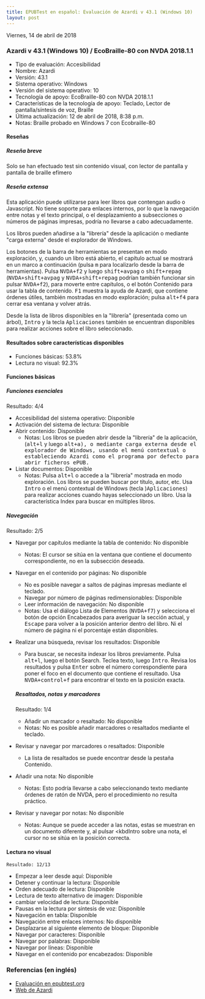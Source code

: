 ```yaml
---
title: EPUBTest en español: Evaluación de Azardi v 43.1 (Windows 10)
layout: post
---
```


<footer>Viernes, 14 de abril de 2018</footer>

### Azardi v 43.1 (Windows 10) / EcoBraille-80 con NVDA 2018.1.1 ###

- Tipo de evaluación: Accesibilidad
- Nombre: Azardi
- Versión: 43.1
- Sistema operativo: Windows
- Versión del sistema operativo: 10
- Tecnología de apoyo: EcoBraille-80 con NVDA 2018.1.1
- Características de la tecnología de apoyo: Teclado, Lector de pantalla/síntesis de voz, Braille
- Última actualización: 12 de abril de 2018, 8:38 p.m.
- Notas: Braille probado en Windows 7 con Ecobraille-80

#### Reseñas ####

##### Reseña breve #####

Solo se han efectuado test sin contenido visual, con lector de pantalla y pantalla de braille efímero

##### Reseña extensa #####

Esta aplicación puede utilizarse para leer libros que contengan audio o Javascript. No tiene soporte para enlaces internos, por lo que la navegación entre notas y el texto principal, o el desplazamiento a subsecciones o números de páginas impresas, podría no llevarse a cabo adecuadamente.

Los libros pueden añadirse a la "librería" desde la aplicación o mediante "carga externa" desde el explorador de Windows.

Los botones de la barra de herramientas se presentan en modo exploración, y, cuando un libro está abierto, el capítulo actual se mostrará en un marco a continuación (pulsa <kbd>m</kbd> para localizarlo desde la barra de herramientas). Pulsa <kbd>NVDA+f2</kbd> y luego <kbd>shift+avpag</kbd> o <kbd>shift+repag</kbd> (<kbd>NVDA+shift+avpag</kbd> y <kbd>NVDA+shift+repag</kbd> podrían también funcionar sin pulsar <kbd>NVDA+f2</kbd>), para moverte entre capítulos, o el botón Contenido para usar la tabla de contenido. <kbd>F1</kbd> muestra la ayuda de Azardi, que contiene órdenes útiles, también mostradas en modo exploración; pulsa <kbd>alt+f4</kbd> para cerrar esa ventana y volver atrás.

Desde la lista de libros disponibles en la "librería" (presentada como un árbol), <kbd>Intro</kbd> y la tecla <kbd>Aplicaciones</kbd> también se encuentran disponibles para realizar acciones sobre el libro seleccionado.

#### Resultados sobre características disponibles ####

- Funciones básicas: 53.8%
- Lectura no visual: 92.3%

#### Funciones básicas ####

##### Funciones esenciales #####

Resultado: 4/4

- Accesibilidad del sistema operativo: Disponible
- Activación del sistema de lectura: Disponible
- Abrir contenido: Disponible
	- Notas: Los libros se pueden abrir desde la "librería" de la aplicación, (<kbd>alt+l</kbd> y luego <kbd>alt+a), o mediante carga externa desde el explorador de Windows, usando el menú contextual o estableciendo Azardi como el programa por defecto para abrir ficheros ePUB.
- Listar documentos: Disponible
	- Notas: Pulsa <kbd>alt+l</kbd> o accede a la "librería" mostrada en modo exploración. Los libros se pueden buscar por título, autor, etc. Usa <kbd>Intro</kbd> o el menú contextual de Windows (tecla )<kbd>Aplicaciones</kbd>) para realizar acciones cuando hayas seleccionado un libro. Usa la característica Index para buscar en múltiples libros.

##### Navegación #####

Resultado: 2/5

- Navegar por capítulos mediante la tabla de contenido: No disponible
	- Notas: El cursor se sitúa en la ventana que contiene el documento correspondiente, no en la subsección deseada.
- Navegar en el contenido por páginas: No disponible
	- No es posible navegar a saltos de páginas impresas mediante el teclado.
	- Navegar por número de páginas redimensionables: Disponible
	- Leer información de navegación: No disponible
	- Notas: Usa el diálogo Lista de Elementos (<kbd>NVDA+f7</kbd>) y selecciona el botón de opción Encabezados para averiguar la sección actual, y <kbd>Escape</kbd> para volver a la posición anterior dentro del libro. Ni el número de página ni el porcentaje están disponibles.
- Realizar una búsqueda, revisar los resultados: Disponible
	- Para buscar, se necesita indexar los libros previamente. Pulsa <kbd>alt+l</kbd>, luego el botón Search. Teclea texto, luego <kbd>Intro</kbd>. Revisa los resultados y pulsa <kbd>Enter</kbd> sobre el número correspondiente para poner el foco en el documento que contiene el resultado. Usa <kbd>NVDA+control+f</kbd> para encontrar el texto en la posición exacta.
	
	##### Resaltados, notas y marcadores #####
	
	Resultado: 1/4
	
	- Añadir un marcador o resaltado: No disponible
	- Notas: No es posible añadir marcadores o resaltados mediante el teclado.
- Revisar y navegar por marcadores o resaltados: Disponible
	- La lista de resaltados se puede encontrar desde la pestaña Contenido.
- Añadir una nota: No disponible
	- Notas: Esto podría llevarse a cabo seleccionando texto mediante órdenes de ratón de NVDA, pero el procedimiento no resulta práctico.
- Revisar y navegar por notas: No disponible
	- Notas: Aunque se puede acceder a las notas, estas se muestran en un documento diferente y, al pulsar <kbdIntro</kbd> sobre una nota, el cursor no se sitúa en la posición correcta.
	
#### Lectura no visual ####
	
	Resultado: 12/13
	
- Empezar a leer desde aquí: Disponible
- Detener y continuar la lectura: Disponible
- Orden adecuado de lectura: Disponible
- Lectura de texto alternativo de imagen: Disponible
- cambiar velocidad de lectura: Disponible
- Pausas en la lectura por síntesis de voz: Disponible
- Navegación en tabla: Disponible
- Navegación entre enlaces internos: No disponible
- Desplazarse al siguiente elemento de bloque: Disponible
- Navegar por caracteres: Disponible
- Navegar por palabras: Disponible
- Navegar por líneas: Disponible
- Navegar en el contenido por encabezados: Disponible

### Referencias (en inglés) ###


- [Evaluación en epubtest.org](http://epubtest.org/evaluation/463/)
- [Web de Azardi](http://azardi.infogridpacific.com/)
